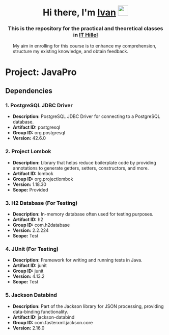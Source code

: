 <h1 align="center">Hi there, I'm <a href="https://www.linkedin.com/in/ivan-ivashchenko/" target="_blank">Ivan</a> 
<img src="https://github.com/blackcater/blackcater/raw/main/images/Hi.gif" height="32"/></h1>
<h3 align="center">This is the repository for the practical and theoretical classes in 
<a href="https://ithillel.ua/" target="_blank">IT Hillel</a></h3>

<div>
    <ul>
        My aim in enrolling for this course is to enhance my comprehension, structure my existing knowledge, and obtain 
feedback.
    </ul>
</div>

# Project: JavaPro

## Dependencies

### 1. PostgreSQL JDBC Driver
- **Description:** PostgreSQL JDBC Driver for connecting to a PostgreSQL database.
- **Artifact ID:** postgresql
- **Group ID:** org.postgresql
- **Version:** 42.6.0

### 2. Project Lombok
- **Description:** Library that helps reduce boilerplate code by providing annotations to generate getters, setters, constructors, and more.
- **Artifact ID:** lombok
- **Group ID:** org.projectlombok
- **Version:** 1.18.30
- **Scope:** Provided

### 3. H2 Database (For Testing)
- **Description:** In-memory database often used for testing purposes.
- **Artifact ID:** h2
- **Group ID:** com.h2database
- **Version:** 2.2.224
- **Scope:** Test

### 4. JUnit (For Testing)
- **Description:** Framework for writing and running tests in Java.
- **Artifact ID:** junit
- **Group ID:** junit
- **Version:** 4.13.2
- **Scope:** Test

### 5. Jackson Databind
- **Description:** Part of the Jackson library for JSON processing, providing data-binding functionality.
- **Artifact ID:** jackson-databind
- **Group ID:** com.fasterxml.jackson.core
- **Version:** 2.16.0

<!-- Add dependencies before this comment -->
